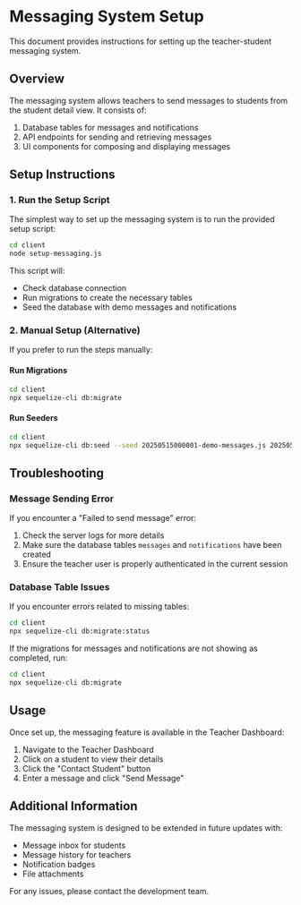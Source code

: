 # Messaging System Setup

This document provides instructions for setting up the teacher-student messaging system.

## Overview

The messaging system allows teachers to send messages to students from the student detail view. It consists of:

1. Database tables for messages and notifications
2. API endpoints for sending and retrieving messages
3. UI components for composing and displaying messages

## Setup Instructions

### 1. Run the Setup Script

The simplest way to set up the messaging system is to run the provided setup script:

```bash
cd client
node setup-messaging.js
```

This script will:
- Check database connection
- Run migrations to create the necessary tables
- Seed the database with demo messages and notifications

### 2. Manual Setup (Alternative)

If you prefer to run the steps manually:

#### Run Migrations

```bash
cd client
npx sequelize-cli db:migrate
```

#### Run Seeders

```bash
cd client
npx sequelize-cli db:seed --seed 20250515000001-demo-messages.js 20250515000002-demo-notifications.js
```

## Troubleshooting

### Message Sending Error

If you encounter a "Failed to send message" error:

1. Check the server logs for more details
2. Make sure the database tables `messages` and `notifications` have been created
3. Ensure the teacher user is properly authenticated in the current session

### Database Table Issues

If you encounter errors related to missing tables:

```bash
cd client
npx sequelize-cli db:migrate:status
```

If the migrations for messages and notifications are not showing as completed, run:

```bash
cd client
npx sequelize-cli db:migrate
```

## Usage

Once set up, the messaging feature is available in the Teacher Dashboard:

1. Navigate to the Teacher Dashboard
2. Click on a student to view their details
3. Click the "Contact Student" button
4. Enter a message and click "Send Message"

## Additional Information

The messaging system is designed to be extended in future updates with:

- Message inbox for students
- Message history for teachers
- Notification badges
- File attachments

For any issues, please contact the development team. 